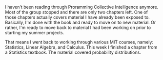 I haven't been reading through Proramming Collective Intelligence anymore. Most of the group stopped and there are only two chapters left. One of those chapters actually covers material I have already been exposed to. Basically, I'm done with the book and ready to move on to new material. Or rather, I'm ready to move back to material I had been working on prior to starting my summer projects.

That means I went back to working through various MIT courses, namely: Statistics, Linear Algebra, and Calculus. This week I finished a chapter from a Statistics textbook. The material covered probability distributions.
